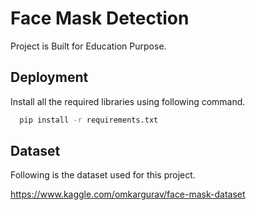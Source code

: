 
# Face Mask Detection

Project is Built for Education Purpose. 



## Deployment

Install all the required libraries using following command.

```bash
  pip install -r requirements.txt
```

  
## Dataset

Following is the dataset used for this project.

https://www.kaggle.com/omkargurav/face-mask-dataset

  